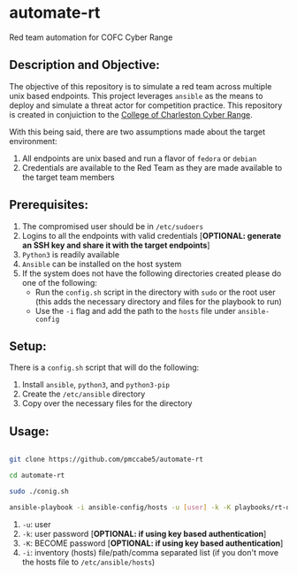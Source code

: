 # automate-rt
Red team automation for COFC Cyber Range

## Description and Objective:

The objective of this repository is to simulate a red team across multiple unix based endpoints. This project leverages `ansible` as the means to deploy and simulate a threat actor for competition practice. This repository is created in conjuiction to the [College of Charleston Cyber Range](https://github.com/cofcsecurity/cyber-range). 

With this being said, there are two assumptions made about the target environment:
1. All endpoints are unix based and run a flavor of `fedora` or `debian`
2. Credentials are available to the Red Team as they are made available to the target team members 

## Prerequisites:

1. The compromised user should be in `/etc/sudoers`
2. Logins to all the endpoints with valid credentials [**OPTIONAL: generate an SSH key and share it with the target endpoints**]
3. `Python3` is readily available
4. `Ansible` can be installed on the host system
5. If the system does not have the following directories created please do one of the following:
    - Run the `config.sh` script in the directory with `sudo` or the root user (this adds the necessary directory and files for the playbook to run)
    - Use the `-i` flag and add the path to the `hosts` file under `ansible-config`

## Setup:

There is a `config.sh` script that will do the following:
1. Install `ansible`, `python3`, and `python3-pip`
2. Create the `/etc/ansible` directory
3. Copy over the necessary files for the directory

## Usage:


```bash

git clone https://github.com/pmccabe5/automate-rt

cd automate-rt

sudo ./conig.sh

ansible-playbook -i ansible-config/hosts -u [user] -k -K playbooks/rt-deb.yaml

```

1. `-u`: user
2. `-k`: user password [**OPTIONAL: if using key based authentication**]
3. `-K`: BECOME password [**OPTIONAL: if using key based authentication**]
4. `-i`: inventory (hosts) file/path/comma separated list (if you don't move the hosts file to `/etc/ansible/hosts`)